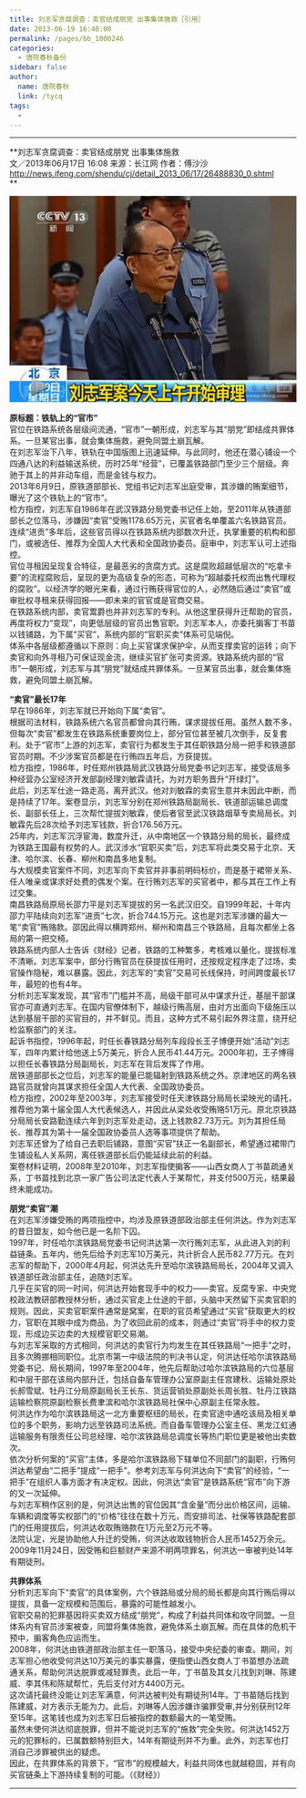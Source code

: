 ```yaml
---
title: 刘志军贪腐调查：卖官结成朋党 出事集体施救［引用］
date: 2013-06-19 16:40:00
permalink: /pages/bb_1000246
categories: 
  - 唐院春秋备份
sidebar: false
author: 
  name: 唐院春秋
  link: /tycq
tags: 
  - 
---
```


* * *

**刘志军贪腐调查：卖官结成朋党 出事集体施救  
文／2013年06月17日 16:08 来源：长江网 作者：傅沙沙  
http://news.ifeng.com/shendu/cj/detail_2013_06/17/26488830_0.shtml  
**  

![](/pic/img.ph.126.net_9BOcclgEWRUxe0pAztvxeQ==_1661546787623192986.jpg)

  
**原标题：铁轨上的“官市”**  
官位在铁路系统各层级间流通，“官市”一朝形成，刘志军与其“朋党”即结成共罪体系。一旦某官出事，就会集体施救，避免同盟土崩瓦解。  
在刘志军治下八年，铁轨在中国版图上迅速延伸。与此同时，他还在潜心铺设一个四通八达的利益输送系统，历时25年“经营”，已覆盖铁路部门至少三个层级。奔驰于其上的并非动车组，而是金钱与权力。  
2013年6月9日，原铁道部部长、党组书记刘志军出庭受审，其涉嫌的贿案细节，曝光了这个铁轨上的“官市”。  
检方指控，刘志军自1986年在武汉铁路分局党委书记任上始，至2011年从铁道部部长之位落马，涉嫌因“卖官”受贿1178.65万元，买官者名单覆盖六名铁路官员。连续“进贡”多年后，这些官员得以在铁路系统内部数次升迁，执掌重要的机构和部门，或被选任、推荐为全国人大代表和全国政协委员。庭审中，刘志军认可上述指控。  
官位寻租因呈现复合特征，是最恶劣的贪腐方式。这是腐败超越低层次的“吃拿卡要”的流程腐败后，呈现的更为高级复杂的形态，可称为“超越委托权而出售代理权的腐败”。以经济学的眼光来看，通过行贿获得官位的人，必然随后通过“卖官”或审批权寻租来获得回报——即未来的官官或是官商交易。  
在铁路系统内部，卖官鬻爵也并非刘志军的专利。从他这里获得升迁帮助的官员，再度将权力“变现”，向更低层级的官员出售官职。刘志军本人，亦委托掮客丁书苗以钱铺路，为下属“买官”，系统内部的“官职买卖”体系可见端倪。  
体系中各层级都遵循以下原则：向上买官谋求保护伞，从而支撑卖官的运转；向下卖官和向外寻租乃可保证现金流，继续买官扩张可卖资源。铁路系统内部的“官市”一朝形成，刘志军与其“朋党”就结成共罪体系。一旦某官员出事，就会集体施救，避免同盟土崩瓦解。  
  
**“卖官”最长17年**  
早在1986年，刘志军就已开始向下属“卖官”。  
根据司法材料，铁路系统六名官员都曾向其行贿，谋求提拔任用。虽然人数不多，但每次“卖官”都发生在铁路系统重要岗位上，部分官位甚至被几次倒手，反复套利。处于“官市”上游的刘志军，卖官行为都发生于其任职铁路分局一把手和铁道部官员时期。不少涉案官员都是在行贿四五年后，方获提拔。  
检方指控，1986年，时任郑州铁路局武汉铁路分局党委书记刘志军，接受该局多种经营办公室经济开发部副经理刘敏霖请托，为对方职务晋升“开绿灯”。  
此后，刘志军仕途一路走高，离开武汉。他对刘敏霖的卖官生意并未因此中断，而是持续了17年。案卷显示，刘志军分别在郑州铁路局副局长、铁道部运输总调度长、副部长任上，三次帮忙提拔刘敏霖，使后者官至武汉铁路烟草专卖局局长。刘敏霖先后28次给予刘志军钱款，折合176.56万元。  
25年内，刘志军沉浮宦海，数度升迁，从中南地区一个铁路分局的局长，最终成为铁路王国最有权势的人。武汉涉水“官职买卖”后，刘志军将此类交易于北京、天津、哈尔滨、长春、柳州和南昌多地复制。  
与大规模卖官案件不同，刘志军向下卖官并非事前明码标价，而是基于裙带关系、任人唯亲或谋求好处费的偶发个案。在行贿刘志军的买官者中，都与其在工作上有过交集。  
南昌铁路局原局长邵力平是刘志军提拔的另一名武汉旧交。自1999年起，十年内邵力平陆续向刘志军“进贡”七次，折合744.15万元。这也是刘志军涉嫌的最大一笔“卖官”贿赂款。邵因此得以横跨郑州、柳州和南昌三个铁路局，且每次都坐上各局的第一把交椅。  
铁路系统内部人士告诉《财经》记者，铁路的工种繁多，考核难以量化，提拔标准不清晰。刘志军案中，部分行贿官员在获提拔任用时，还按规定程序走了过场，卖官操作隐秘，难以暴露。因此，刘志军的“卖官”交易可长线保持，时间跨度最长17年，最短的也有4年。  
分析刘志军案发现，其“官市”门槛并不高，局级干部可从中谋求升迁，基层干部谋官亦可直通刘志军。在国内官僚体制下，越级行贿高层，由对方出面向下级施压以达到基层干部的买官目的，并不鲜见。而且，这种方式不易引起外界注意，绕开纪检监察部门的关注。  
起诉书指控，1996年起，时任长春铁路分局列车段段长王子博便开始“活动”刘志军，四年内累计给他送上5万美元，折合人民币41.44万元。2000年初，王子博得以担任长春铁路分局副局长，刘志军在背后发挥了作用。  
居铁道部部长之位后，刘志军的能量已能辐射到铁路系统之外。京津地区的两名铁路官员就曾向其谋求担任全国人大代表、全国政协委员。  
检方指控，2002年至2003年，刘志军接受时任天津铁路分局局长梁映光的请托，推荐他为第十届全国人大代表候选人，并因此从梁处收受贿赂51万元。原北京铁路分局局长安路勤连续六年到刘志军处走动，送上钱款82.73万元。刘为其担任局长、推荐其为第十一届全国政协委员人选等事项提供了帮助。  
刘志军还曾为了给自己去职后铺路，意图“买官”扶正一名副部长，希望通过裙带门生铺设私人关系网，离任铁道部长后仍能延续此前的利益。  
案卷材料证明，2008年至2010年，刘志军指使掮客——山西女商人丁书苗疏通关系，丁书苗找到北京一家广告公司法定代表人于某帮忙，并支付500万元，结果最终未能成功。  
  
**朋党“卖官”潮**  
在刘志军涉嫌受贿的两项指控中，均涉及原铁道部政治部主任何洪达。作为刘志军的昔日盟友，如今他已是一名阶下囚。  
1997年，时任哈尔滨铁路局党委书记何洪达第一次行贿刘志军，从此进入刘的利益链条。五年内，他先后给予刘志军10万美元，共计折合人民币82.77万元。在刘志军的帮助下，2000年4月起，何洪达先升至哈尔滨铁路局局长，2004年又调入铁道部任政治部主任，追随刘志军。  
几乎在买官的同一时间，何洪达开始套现手中的权力——卖官。反腐专家、中央党校政法教研部教授林分析，通过买官走上仕途的干部，头脑中天然留下买卖官职的规则。因此，买卖官职案件通常是窝案，在职的官员希望通过“买官”获取更大的权力，官职在其眼中成为商品，为了收回此前的成本，则通过“卖官”将手中的权力变现，形成边买边卖的大规模官职交易潮。  
与刘志军采取的方式相同，何洪达的卖官行为均发生在其任铁路局“一把手”之时，且多次腾挪相同职位。北京市第一中级法院的判决书认定，何洪达任哈尔滨铁路局党委书记、局长期间，1997年至2004年，他先后帮助过哈尔滨铁路局的六位基层和中层干部在该局内部升迁，包括自备车管理办公室原副主任宫建秋、运输处原处长郝雪斌、牡丹江分局原副局长王长东、货运营销处原副处长周长胜、牡丹江铁路运输检察院原副检察长费聿滨和哈尔滨铁路局社保中心原副主任常永胜。  
何洪达作为哈尔滨铁路局这一北方重要枢纽的局长，在卖官途中通吃该局及相关单位的多个职务，影响力远至铁路司法系统。而自备车管理办公室主任、黑龙江虹通运输服务有限责任公司总经理、哈尔滨铁路局总调度长等热门职位更是被他出卖数次。  
依次分析何案的“买官”主体，多是哈尔滨铁路局下辖单位不同部门的副职，行贿何洪达希望由“二把手”提成“一把手”。参考刘志军与何洪达向下“卖官”的经验，“一把手”在组织人事方面才有决定权。因此，何洪达“卖官”是铁路系统“官市”向下游的又一次延伸。  
与刘志军稍作区别的是，何洪达出售的官位因其“含金量”而分出价格区间，运输、车辆和调度等实权部门的“价格”往往在数十万元，而安排司法、社保等铁路配套部门的任用提拔后，何洪达收取贿赂款在1万元至2万元不等。  
法院认定，光是协助他人升迁的受贿，何洪达收取钱物折合人民币1452万余元。2009年11月24日，因受贿和巨额财产来源不明两项罪名，何洪达一审被判处14年有期徒刑。  
  
**共罪体系**  
分析刘志军向下“卖官”的具体案例，六个铁路局或分局的局长都是向其行贿后得以提拔，具备一定规模和范围后，暴露的可能性越发小。  
官职交易的犯罪基因将买卖双方结成“朋党”，构成了利益共同体和攻守同盟。一旦体系内有官员涉案被查，同盟将集体施救，避免体系土崩瓦解。而在具体的危机干预中，掮客角色应运而生。  
2008年，何洪达由铁道部政治部主任一职落马，接受中央纪委的审查。期间，刘志军担心他收受何洪达10万美元的事实暴露，便指使山西女商人丁书苗想办法疏通关系，帮助何洪达脱罪或减轻罪责。此后一年，丁书苗及其女儿找到刘琳、陈建威、李其伟和陈斌帮忙，先后支付对方4400万元。  
这次请托最终没能让刘志军满意，何洪达被判处有期徒刑14年。丁书苗随后找到陈建威，对方表示无能为力。此后，刘琳等人因涉嫌诈骗罪受审,并分别获刑12年至15年。这笔钱也成为刘志军日后被指控的数额最大的一笔受贿。  
虽然未使何洪达彻底脱罪，但并不能说刘志军的“施救”完全失败。何洪达1452万元的犯罪标的，已属数额特别巨大，14年有期徒刑并不为重。此外，刘志军也打消自己涉罪被供出的疑虑。  
因此，在共罪体系的背景下，“官市”的规模越大，利益共同体也就越稳固，并有向买官链条上下游持续复制的可能。（《财经》）  
  
  
  
---